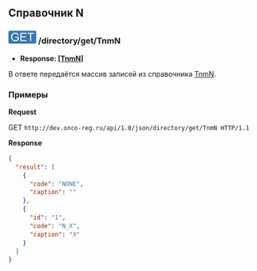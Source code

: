## Справочник N

### ![GET](../../../../img/get.png) /directory/get/TnmN
* **Response: [[TnmN](../../../../types/types.md#com.siams.med.api.TnmT)]**

В ответе передаётся массив записей из справочника [TnmN](../../../../types/types.md#com.siams.med.api.TnmN).

### Примеры

**Request**

GET `http://dev.onco-reg.ru/api/1.0/json/directory/get/TnmN HTTP/1.1`

**Response**
```json
{
  "result": [ 
    {
      "code": "NONE",
      "caption": ""
    },
    {
      "id": "1",
      "code": "N_X",
      "caption": "X"
    }      
  ]
}
```

